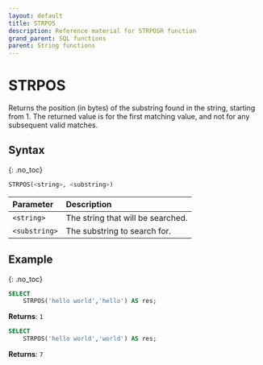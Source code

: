 ```yaml
---
layout: default
title: STRPOS
description: Reference material for STRPOSR function
grand_parent: SQL functions
parent: String functions
---
```


# STRPOS

Returns the position (in bytes) of the substring found in the string, starting from 1. The returned value is for the first matching value, and not for any subsequent valid matches.

## Syntax
{: .no_toc}

```sql
STRPOS(<string>, <substring>)
```

| Parameter     | Description                         |
| :------------- | :----------------------------------- |
| `<string>`    | The string that will be searched. |
| `<substring>` | The substring to search for.        |

## Example
{: .no_toc}

```sql
SELECT
	STRPOS('hello world','hello') AS res;
```

**Returns**: `1`

```sql
SELECT
	STRPOS('hello world','world') AS res;
```

**Returns**: `7`
